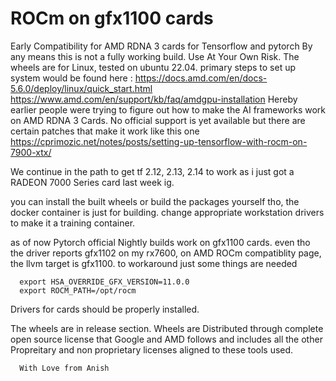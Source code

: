 # ROCm on gfx1100 cards
Early Compatibility for AMD RDNA 3 cards  for Tensorflow and pytorch
By any means this is not a fully working build.
Use At Your Own Risk.
The wheels are for Linux, tested on ubuntu 22.04.
primary steps to set up system would be found here :
https://docs.amd.com/en/docs-5.6.0/deploy/linux/quick_start.html
https://www.amd.com/en/support/kb/faq/amdgpu-installation
Hereby earlier people were trying to figure out how to make the AI frameworks work on AMD RDNA 3 Cards.
No official support is yet available but there are certain patches that make it work like this one
https://cprimozic.net/notes/posts/setting-up-tensorflow-with-rocm-on-7900-xtx/

We continue in the path to get tf 2.12, 2.13, 2.14 to work as i just got a RADEON 7000 Series card last week ig.

you can install the built wheels or build the packages yourself
tho, the docker container is just for building. change appropriate workstation drivers to make it a training container.

as of now Pytorch official Nightly builds work on gfx1100 cards.
even tho the driver reports gfx1102 on my rx7600, on AMD ROCm compatiblity page,
the llvm target is gfx1100.
to workaround just some things are needed 

```shell
  export HSA_OVERRIDE_GFX_VERSION=11.0.0
  export ROCM_PATH=/opt/rocm
```
Drivers for cards should be properly installed.

The wheels are in release section.
Wheels are Distributed through complete open source license that Google and AMD follows and includes all the other Propreitary and 
non proprietary licenses aligned to these tools used.

```code
  With Love from Anish
```
